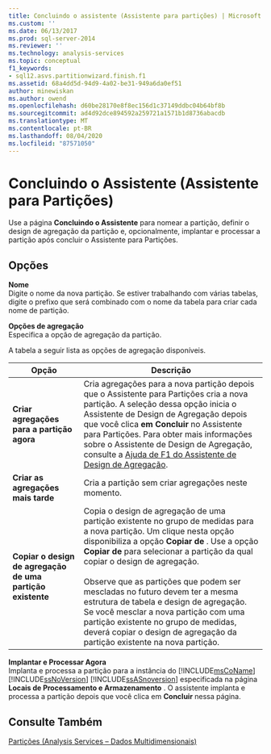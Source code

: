 ```yaml
---
title: Concluindo o assistente (Assistente para partições) | Microsoft Docs
ms.custom: ''
ms.date: 06/13/2017
ms.prod: sql-server-2014
ms.reviewer: ''
ms.technology: analysis-services
ms.topic: conceptual
f1_keywords:
- sql12.asvs.partitionwizard.finish.f1
ms.assetid: 68a4dd5d-94d9-4a02-be31-949a6da0ef51
author: minewiskan
ms.author: owend
ms.openlocfilehash: d60be28170e8f8ec156d1c37149ddbc04b64bf8b
ms.sourcegitcommit: ad4d92dce894592a259721a1571b1d8736abacdb
ms.translationtype: MT
ms.contentlocale: pt-BR
ms.lasthandoff: 08/04/2020
ms.locfileid: "87571050"
---
```

# <a name="completing-the-wizard-partition-wizard"></a>Concluindo o Assistente (Assistente para Partições)
  Use a página **Concluindo o Assistente** para nomear a partição, definir o design de agregação da partição e, opcionalmente, implantar e processar a partição após concluir o Assistente para Partições.  
  
## <a name="options"></a>Opções  
 **Nome**  
 Digite o nome da nova partição. Se estiver trabalhando com várias tabelas, digite o prefixo que será combinado com o nome da tabela para criar cada nome de partição.  
  
 **Opções de agregação**  
 Especifica a opção de agregação da partição.  
  
 A tabela a seguir lista as opções de agregação disponíveis.  
  
|Opção|Descrição|  
|------------|-----------------|  
|**Criar agregações para a partição agora**|Cria agregações para a nova partição depois que o Assistente para Partições cria a nova partição. A seleção dessa opção inicia o Assistente de Design de Agregação depois que você clica **em Concluir** no Assistente para Partições. Para obter mais informações sobre o Assistente de Design de Agregação, consulte a [Ajuda de F1 do Assistente de Design de Agregação](aggregation-design-wizard-f1-help.md).|  
|**Criar as agregações mais tarde**|Cria a partição sem criar agregações neste momento.|  
|**Copiar o design de agregação de uma partição existente**|Copia o design de agregação de uma partição existente no grupo de medidas para a nova partição. Um clique nesta opção disponibiliza a opção **Copiar de** . Use a opção **Copiar de** para selecionar a partição da qual copiar o design de agregação.<br /><br /> Observe que as partições que podem ser mescladas no futuro devem ter a mesma estrutura de tabela e design de agregação. Se você mesclar a nova partição com uma partição existente no grupo de medidas, deverá copiar o design de agregação da partição existente na nova partição.|  
  
 **Implantar e Processar Agora**  
 Implanta e processa a partição para a instância do [!INCLUDE[msCoName](../includes/msconame-md.md)] [!INCLUDE[ssNoVersion](../includes/ssnoversion-md.md)] [!INCLUDE[ssASnoversion](../includes/ssasnoversion-md.md)] especificada na página **Locais de Processamento e Armazenamento** . O assistente implanta e processa a partição depois que você clica em **Concluir** nessa página.  
  
## <a name="see-also"></a>Consulte Também  
 [Partições &#40;Analysis Services – Dados Multidimensionais&#41;](multidimensional-models-olap-logical-cube-objects/partitions-analysis-services-multidimensional-data.md)  
  
  
